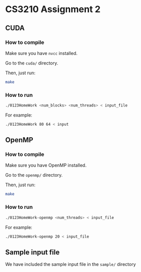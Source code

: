 # CS3210 Assignment 2

## CUDA
### How to compile
Make sure you have `nvcc` installed.

Go to the `cuda/` directory.

Then, just run:
```bash
make
```

### How to run
```bash
./0123HomeWork <num_blocks> <num_threads> < input_file
```

For example:
```bash
./0123HomeWork 80 64 < input
```

## OpenMP
### How to compile
Make sure you have OpenMP installed.

Go to the `openmp/` directory.

Then, just run:
```bash
make
```

### How to run
```bash
./0123HomeWork-openmp <num_threads> < input_file
```

For example:
```bash
./0123HomeWork-openmp 20 < input_file
```

## Sample input file
We have included the sample input file in the `sample/` directory
